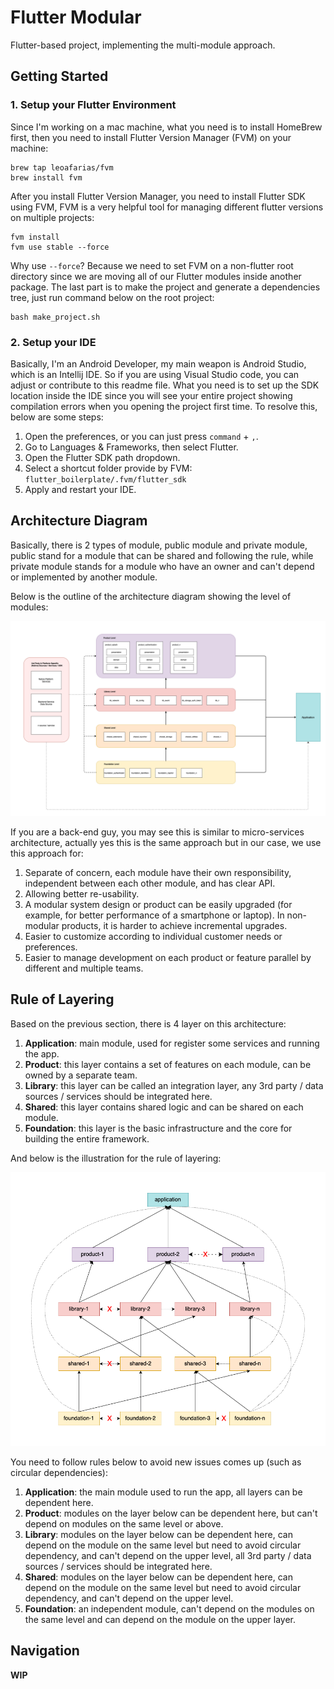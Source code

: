 # Flutter Modular
Flutter-based project, implementing the multi-module approach. 

## Getting Started

### 1. Setup your Flutter Environment

Since I'm working on a mac machine, what you need is to install HomeBrew first, then you need to install Flutter Version Manager (FVM) on your machine:

```shell script
brew tap leoafarias/fvm
brew install fvm
```
After you install Flutter Version Manager, you need to install Flutter SDK using FVM, FVM is a very helpful tool for managing different flutter versions on multiple projects:

```shell script
fvm install
fvm use stable --force
```
Why use `--force`? Because we need to set FVM on a non-flutter root directory since we are moving all of our Flutter modules inside another package.
The last part is to make the project and generate a dependencies tree, just run command below on the root project:

```
bash make_project.sh
```

### 2. Setup your IDE

Basically, I'm an Android Developer, my main weapon is Android Studio, which is an Intellij IDE. So if you are using Visual Studio code, you can adjust or contribute to this readme file.
What you need is to set up the SDK location inside the IDE since you will see your entire project showing compilation errors when you opening the project first time.
To resolve this, below are some steps:

1. Open the preferences, or you can just press `command` + `,`.
2. Go to Languages & Frameworks, then select Flutter.
3. Open the Flutter SDK path dropdown.
4. Select a shortcut folder provide by FVM: `flutter_boilerplate/.fvm/flutter_sdk`
5. Apply and restart your IDE.

## Architecture Diagram

Basically, there is 2 types of module, public module and private module, public stand for a module that can be shared and following the rule, while private module stands for a module who have an owner and can't depend or implemented by another module.

Below is the outline of the architecture diagram showing the level of modules:

![Architecture Layering](https://raw.githubusercontent.com/pahlevikun/Flutter-Modular/main/readme/flutter_modular_6.png)

If you are a back-end guy, you may see this is similar to micro-services architecture, actually yes this is the same approach but in our case, we use this approach for:

1. Separate of concern, each module have their own responsibility, independent between each other module, and has clear API.
2. Allowing better re-usability.
3. A modular system design or product can be easily upgraded (for example, for better performance of a smartphone or laptop). In non-modular products, it is harder to achieve incremental upgrades.
4. Easier to customize according to individual customer needs or preferences.
5. Easier to manage development on each product or feature parallel by different and multiple teams.

## Rule of Layering

Based on the previous section, there is 4 layer on this architecture:

1. **Application**: main module, used for register some services and running the app.
2. **Product**: this layer contains a set of features on each module, can be owned by a separate team.
3. **Library**: this layer can be called an integration layer, any 3rd party / data sources / services should be integrated here.
4. **Shared**: this layer contains shared logic and can be shared on each module.
5. **Foundation**: this layer is the basic infrastructure and the core for building the entire framework.
 
And below is the illustration for the rule of layering:

![Rule of Layering](https://raw.githubusercontent.com/pahlevikun/Flutter-Modular/main/readme/flutter_modular_7.png)

You need to follow rules below to avoid new issues comes up (such as circular dependencies):

1. **Application**: the main module used to run the app, all layers can be dependent here.
2. **Product**: modules on the layer below can be dependent here, but can't depend on modules on the same level or above.
3. **Library**: modules on the layer below can be dependent here, can depend on the module on the same level but need to avoid circular dependency, and can't depend on the upper level, all 3rd party / data sources / services should be integrated here.
4. **Shared**: modules on the layer below can be dependent here, can depend on the module on the same level but need to avoid circular dependency, and can't depend on the upper level.
5. **Foundation**: an independent module, can't depend on the modules on the same level and can depend on the module on the upper layer.

## Navigation

**WIP**